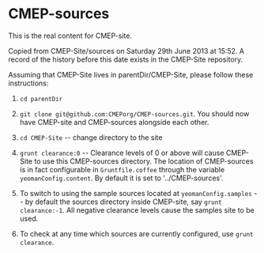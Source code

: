 CMEP-sources
============

This is the real content for CMEP-site.

Copied from CMEP-Site/sources on Saturday 29th June 2013 at 15:52.
A record of the history before this date exists in the CMEP-Site repository.

Assuming that CMEP-Site lives in parentDir/CMEP-Site, please follow these instructions:

1. `cd parentDir`

1. `git clone git@github.com:CMEPorg/CMEP-sources.git`. You should now have CMEP-site and CMEP-sources alongside each other.

1. `cd CMEP-Site` -- change directory to the site

1. `grunt clearance:0` -- Clearance levels of 0 or above will cause CMEP-Site to use this CMEP-sources
directory. The location of CMEP-sources is in fact configurable in `Gruntfile.coffee` through the variable `yeomanConfig.content`. By default it is set to '../CMEP-sources'.

1. To switch to using the sample sources located at `yeomanConfig.samples` -- by default the sources directory inside CMEP-site, say `grunt clearance:-1`. All negative clearance levels cause the samples site to be used.


1. To check at any time which sources are currently configured, use `grunt clearance`.